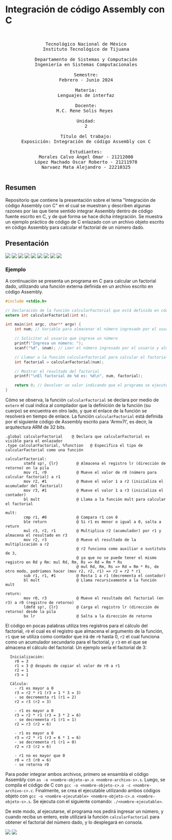 # Integración de código Assembly con C

<pre>
<p align=center>
Tecnológico Nacional de México
Instituto Tecnológico de Tijuana

Departamento de Sistemas y Computación
Ingeniería en Sistemas Computacionales

Semestre:
Febrero - Junio 2024

Materia:
Lenguajes de interfaz

Docente:
M.C. Rene Solis Reyes 

Unidad:
2

Título del trabajo:
Exposición: Integración de código Assembly con C

Estudiantes:
Morales Calvo Ángel Omar - 21212000
López Machado Oscar Roberto - 21211978
Narvaez Mata Alejandro - 22210325
</pre>

## Resumen
Repositorio que contiene la presentación sobre el tema "Integración de código Assembly con C" en el cual
se muestran y describen algunas razones por las que tiene sentido integrar Assembly dentro de código fuente
escrito en C, y de qué forma se hace dicha integración. Se muestra un ejemplo práctico de código de C enlazado
con un archivo objeto escrito en código Assembly para calcular el factorial de un número dado.

## Presentación
![](imagen/1.png)
![](imagen/2.png)
![](imagen/3.png)
![](imagen/4.png)
![](imagen/5.png)
![](imagen/6.png)
![](imagen/7.png)
![](imagen/8.png)
![](imagen/9.png)

### Ejemplo
A continuación se presenta un programa en C para calcular un factorial dado, utilizando una función externa definida en un archivo escrito en código Assembly.

```C
#include <stdio.h>

// Declaración de la función calcularFactorial que está definida en código Assembly
extern int calcularFactorial(int n);

int main(int argc, char** argv) {
    int num; // Variable para almacenar el número ingresado por el usuario

    // Solicitar al usuario que ingrese un número
    printf("Ingresa un número: ");
    scanf("%d", &num); // Leer el número ingresado por el usuario y almacenarlo en la variable num

    // Llamar a la función calcularFactorial para calcular el factorial del número ingresado
    int factorial = calcularFactorial(num);

    // Mostrar el resultado del factorial
    printf("\nEl factorial de %d es: %d\n", num, factorial);

    return 0; // Devolver un valor indicando que el programa se ejecutó correctamente
}
```

Cómo se observa, la función `calcularFactorial` se declara por medio de `extern` el cual indica al compilador que la definición de la función (su cuerpo) se encuentra en otro lado, y que el enlace de la función se resolverá en tiempo de enlace. La función `calcularFactorial` está definida por el siguiente código de Assembly escrito para 'Armv7l', es decir, la arquitectura ARM de 32 bits.

```ASM
.global calcularFactorial    @ Declara que calcularFactorial es visible para el enlazador
.type calcularFactorial, %function   @ Especifica el tipo de calcularFactorial como una función

calcularFactorial:
        stmfd sp!, {lr}        @ Almacena el registro lr (dirección de retorno) en la pila
        mov r1, r0             @ Mueve el valor de r0 (número para calcular factorial) a r1
        mov r2, #1             @ Mueve el valor 1 a r2 (inicializa el acumulador del factorial)
        mov r3, #1             @ Mueve el valor 1 a r3 (inicializa el contador)
        bl mult                @ Llama a la función mult para calcular el factorial

mult:
        cmp r1, #0             @ Compara r1 con 0
        ble return             @ Si r1 es menor o igual a 0, salta a return
        mul r3, r2, r1         @ Multiplica r2 (acumulador) por r1 y almacena el resultado en r3
        mov r2, r3             @ Mueve el resultado de la multiplicación a r2
                               @ r2 funciona como auxiliar o sustituto de 3,
                               @ ya que no se puede tener el mismo registro en Rd y Rm: mul Rd, Rm, Rs => Rd = Rm * Rs
                               @ mul Rd, Rm, Rs => Rd = Rm * Rs, de otro modo, podríamos hacer (mov r2, r2, r1) => r2 = r2 * r1
        sub r1, r1, #1         @ Resta 1 a r1 (decrementa el contador)
        bl mult                @ Llama recursivamente a la función mult

return:
        mov r0, r3             @ Mueve el resultado del factorial (en r3) a r0 (registro de retorno)
        ldmfd sp!, {lr}        @ Carga el registro lr (dirección de retorno) desde la pila
        bx lr                  @ Salta a la dirección de retorno
```

El código en pocas palabras utiliza tres registros para el cálculo del factorial, `r0` el cual es el registro que almacena el argumento de la función, `r1` que se utiliza como contador que irá de `r0` hasta 0, `r2` el cual funciona como un acumulador secundario para el factorial, y `r3` en el que se almacena el cálculo del factorial. Un ejemplo sería el factorial de 3:

```
  Inicialización:
    r0 = 3
    r1 = 3 @ después de copiar el valor de r0 a r1
    r2 = 1
    r3 = 1

  Cálculo:
    - r1 es mayor a 0
    r3 = r2 * r1 (r3 = 1 * 3 = 3)
    - se decrementa r1 (r1 = 2)
    r2 = r3 (r2 = 3)
  
    - r1 es mayor a 0
    r3 = r2 * r1 (r3 = 3 * 2 = 6)
    - se decrementa r1 (r1 = 1)
    r2 = r3 (r2 = 6)
  
    - r1 es mayor a 0
    r3 = r2 * r1 (r3 = 6 * 1 = 6)
    - se decrementa r1 (r1 = 0)
    r2 = r3 (r2 = 6)
  
    - r1 no es mayor que 0
    r0 = r3 (r0 = 6)
    - se retorna r0
```

Para poder integrar ambos archivos, primero se ensambla el código Assembly con `as -o <nombre-objeto-a>.o <nombre-archivo-s>.s`. Luego, se compila el código de C con `gcc -o <nombre-objeto-c>.o -c <nombre-archivo-c>.c`. Finalmente, se crea el ejecutable utilizando ambos códigos objeto con `gcc -o <nombre-ejecutable> <nombre-objeto-c>.o <nombre-objeto-s>.s`. Se ejecuta con el siguiente comando: `./<nombre-ejecutable>`.

De este modo, al ejecutarse, el programa nos pedirá ingresar un número, y cuando reciba un entero, este utilizará la función `calcularFactorial` para obtener el factorial del número dado, y lo desplegará en consola.

![](imagen/10.png)
![](imagen/11.png)
